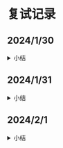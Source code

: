 # 复试记录

## 2024/1/30

<details>
<summary>小结</summary>

1. ~~总的来说又摆烂了一天~~
2. 跑通了可视化界面
3. 整理了项目文件

ToDo

* [ ] 学习[同济子豪兄教程](https://www.bilibili.com/video/BV13a4y157HE/?spm_id_from=333.880.my_history.page.click)
* [ ] 练字30分钟
* [ ] 英语单词复习

</details>

## 2024/1/31

<details>
<summary>小结</summary>

ToDo

* [ ]

</details>

## 2024/2/1

<details>
<summary>小结</summary>

ToDo

* [ ]

</details>
